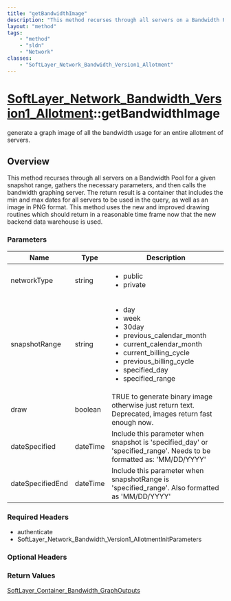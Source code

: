 ```yaml
---
title: "getBandwidthImage"
description: "This method recurses through all servers on a Bandwidth Pool for a given snapshot range, gathers the necessary parameter... "
layout: "method"
tags:
    - "method"
    - "sldn"
    - "Network"
classes:
    - "SoftLayer_Network_Bandwidth_Version1_Allotment"
---
```

# [SoftLayer_Network_Bandwidth_Version1_Allotment](/reference/services/SoftLayer_Network_Bandwidth_Version1_Allotment)::getBandwidthImage

generate a graph image of all the bandwidth usage for an entire allotment of servers.


## Overview 
This method recurses through all servers on a Bandwidth Pool for a given snapshot range, gathers the necessary parameters, and then calls the bandwidth graphing server.  The return result is a container that includes the min and max dates for all servers to be used in the query, as well as an image in PNG format.  This method uses the new and improved drawing routines which should return in a reasonable time frame now that the new backend data warehouse is used. 

### Parameters 
|Name | Type | Description |
| --- | --- | --- |
|networkType| string| <ul type="xsd:string"> <li title="public">public</li> <li title="private">private</li> </ul>|
|snapshotRange| string| <ul type="xsd:string"> <li title="day">day</li> <li title="week">week</li> <li title="30day">30day</li> <li title="previous_calendar_month">previous_calendar_month</li> <li title="current_calendar_month">current_calendar_month</li> <li title="current_billing_cycle">current_billing_cycle</li> <li title="previous_billing_cycle">previous_billing_cycle</li> <li title="specified_day">specified_day</li> <li title="specified_range">specified_range</li> </ul>|
|draw| boolean| TRUE to generate binary image otherwise just return text.  Deprecated, images return fast enough now.|
|dateSpecified| dateTime| Include this parameter when snapshot is 'specified_day' or 'specified_range'.  Needs to be formatted as: 'MM/DD/YYYY'|
|dateSpecifiedEnd| dateTime| Include this parameter when snapshotRange is 'specified_range'.  Also formatted as 'MM/DD/YYYY'|


### Required Headers
* authenticate
* SoftLayer_Network_Bandwidth_Version1_AllotmentInitParameters

### Optional Headers

### Return Values
<a href='/reference/datatypes/SoftLayer_Container_Bandwidth_GraphOutputs'>SoftLayer_Container_Bandwidth_GraphOutputs </a>

